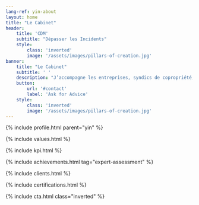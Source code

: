 ```yaml
---
lang-ref: yin-about
layout: home
title: "Le Cabinet"
header:
    title: 'CDM'
    subtitle: "Dépasser les Incidents"
    style:
        class: 'inverted'
        image: '/assets/images/pillars-of-creation.jpg'
banner:
    title: "Le Cabinet"
    subtitle: ' '
    description: "J’accompagne les entreprises, syndics de copropriété, syndicats de copropriétaires, particuliers, de l’identification du désordre jusqu’à la solution interne ou externe (amiable / judiciaire) dans le cas où la responsabilité d’un tiers pourrait être recherchée"
    button:
        url: '#contact'
        label: 'Ask for Advice'
    style:
        class: 'inverted'
        image: '/assets/images/pillars-of-creation.jpg'
---
```


{% include profile.html parent="yin" %}

{% include values.html %}

{% include kpi.html %}

{% include achievements.html tag="expert-assessment" %}

{% include clients.html %}

{% include certifications.html %}

{% include cta.html class="inverted" %}
